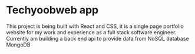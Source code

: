 # Techyoobweb app

This project is being built with React and CSS, it is a single page portfolio website for my work and experience as a full stack software engineer.
Currently am building a back end api to provide data from NoSQL database MongoDB

